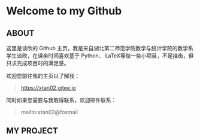 # Welcome to my Github

## ABOUT

这里是谈欣的 Github 主页，我是来自湖北第二师范学院数学与统计学院的数学系学生谈欣，在课余时间喜欢基于 Python、 LaTeX等做一些小项目，不足挂齿，但只求完成项目时的满足感。

欢迎您前往我的主页以了解我：
>https://xtan02.gitee.io

同时如果您需要与我取得联系，欢迎邮件联系：
>mailto:xtan02@foxmail

## MY PROJECT
